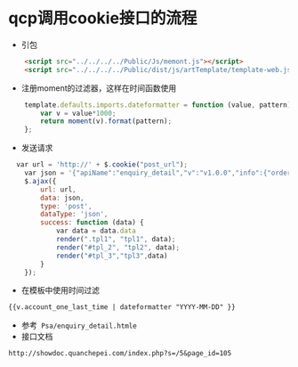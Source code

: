 # qcp调用cookie接口的流程

- 引包

```html
    <script src="../../../../Public/Js/memont.js"></script>
    <script src="../../../../Public/dist/js/artTemplate/template-web.js"></script>
```

- 注册moment的过滤器，这样在时间函数使用

```js
	template.defaults.imports.dateformatter = function (value, pattern) {
		var v = value*1000;
		return moment(v).format(pattern);
	};
```

- 发送请求

```js
  var url = 'http://' + $.cookie("post_url");
    var json = '{"apiName":"enquiry_detail","v":"v1.0.0","info":{"order_no":"85sxsfa"},"key":"xxxxxxxRTOiCyiqPpDNRZpSernhgosn"}';
    $.ajax({
        url: url,
        data: json,
        type: 'post',
        dataType: 'json',
        success: function (data) {
            var data = data.data
            render(".tpl1", "tpl1", data);
            render("#tpl_2", "tpl2", data);
            render("#tpl_3","tpl3",data)
        }
    });
```

- 在模板中使用时间过滤

```html
{{v.account_one_last_time | dateformatter "YYYY-MM-DD" }}
```

- 参考` Psa/enquiry_detail.htmle`
- 接口文档


`http://showdoc.quanchepei.com/index.php?s=/5&page_id=105`